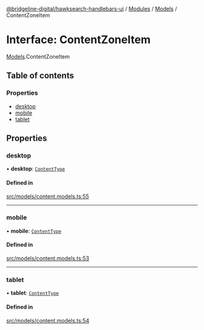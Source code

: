 [@bridgeline-digital/hawksearch-handlebars-ui](../README.md) / [Modules](../modules.md) / [Models](../modules/Models.md) / ContentZoneItem

# Interface: ContentZoneItem

[Models](../modules/Models.md).ContentZoneItem

## Table of contents

### Properties

- [desktop](Models.ContentZoneItem.md#desktop)
- [mobile](Models.ContentZoneItem.md#mobile)
- [tablet](Models.ContentZoneItem.md#tablet)

## Properties

### desktop

• **desktop**: [`ContentType`](Models.ContentType.md)

#### Defined in

[src/models/content.models.ts:55](https://bitbucket.org/bridgelinedigital/frontend-handlebars-ui/src/db3ebfe/src/models/content.models.ts#lines-55)

___

### mobile

• **mobile**: [`ContentType`](Models.ContentType.md)

#### Defined in

[src/models/content.models.ts:53](https://bitbucket.org/bridgelinedigital/frontend-handlebars-ui/src/db3ebfe/src/models/content.models.ts#lines-53)

___

### tablet

• **tablet**: [`ContentType`](Models.ContentType.md)

#### Defined in

[src/models/content.models.ts:54](https://bitbucket.org/bridgelinedigital/frontend-handlebars-ui/src/db3ebfe/src/models/content.models.ts#lines-54)
